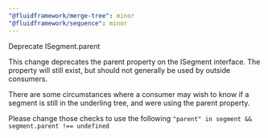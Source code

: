 ```yaml
---
"@fluidframework/merge-tree": minor
"@fluidframework/sequence": minor
---
```


Deprecate ISegment.parent

This change deprecates the parent property on the ISegment interface. The property will still exist, but should not generally be used by outside consumers.

There are some circumstances where a consumer may wish to know if a segment is still in the underling tree, and were using the parent property.

Please change those checks to use the following `"parent" in segment && segment.parent !== undefined`
